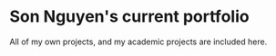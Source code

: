 # Son Nguyen's current portfolio
All of my own projects, and my academic projects are included here.
